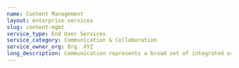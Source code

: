 ```yaml
---
name: Content Management 
layout: enterprise-services
slug: content-mgmt
service_type: End User Services
service_category: Communication & Collaboration
service_owner_org: Org. XYZ
long_description: Communication represents a broad set of integrated or individual services that enable users to communicate with other users, partners or customers. This communication may occur via electronic mail, calendaring, messaging, social communities, audio conferencing, video conferencing and voice calls. More robust, unified messaging service offerings provide file transfer, file sync and share, embedded images, clickable hyperlinks, Voice over IP (VoIP) and video chat.
---
```



